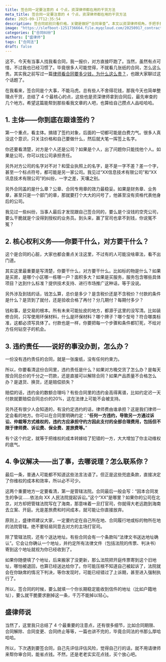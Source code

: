 ```yaml
---
title: 签合同一定要注意的 4 个点，资深律师都在用的干货方法
meta_title: 签合同一定要注意的 4 个点，资深律师都在用的干货方法
date: 2025-09-17T12:35:54
description: 签合同前别只看价格，关键是做好“合同审查”。本文以资深律师视角，手把手拆解4个核心要点：主体资格核验（核对公司全称、公章/合同专用章、授权）；核心权利义务（明确标的、质量标准、价款构成与付款条件）；违约责任（设定合理违约金，并约定违约方承担守约方律师费、诉讼费、保全费等维权成本）；争议解决与送达（将管辖法院约在己方有利地，固定法律文书送达地址）。附实操自查清单，帮助企业与个人降低签约风险、减少扯皮、提升维权效率。
image: "https://slefboot-1251736664.file.myqcloud.com/20250917_contract_review.webp"
categories: ["合同纠纷"]
authors: ["盛律师"]
tags: ["合同法"]
draft: false
---
```


这不，今天有当事人找我看合同，我一报价，对方直接吓跑了。当然，虽然有点可惜，不过我也已经习惯了。毕竟很多人可能觉得，不就看几张纸的合同，怎么这么贵。其实我之前写过一篇[律师看合同要多少钱，为什么这么贵？](https://shenglvshi.cn/contract_fee)，也跟大家聊过这个话题了。

在我看来，签合同是个大事，不能马虎。总有些人不舍得花钱，那我今天也简单整理点干货，总结了 4 个最核心的点，这些也是资深律师拿到合同后，最先审查的几个地方。希望这篇能帮到那些看我文章的人吧，也算给自己攒点人品哈哈哈。

## 1. 主体——你到底在跟谁签约？

第一个重点，看主体。搞错了签约对象，后面的一切都可能是白费力气。很多人真没这个意识，只关注价格和自己要做什么，然后就大笔一挥签上名字。

你还要看清楚，对方是个人还是公司？如果是个人，出了问题你只能找他个人。如果是公司，你可以找公司承担责任。

另外对方公司的名字对不对？和营业执照上的名字，是不是一字不差？差一个字，甚至一个标点符号，都可能是另一家公司。我见过“XX信息技术有限公司”和“XX讯息技术有限公司”的纠纷，一字之差，天壤之别。

另外合同盖的是什么章？公章、合同专用章的效力最稳妥。如果是财务章、业务章，甚至只是一个部门的章，那就要打个大大的问号了，他甚至没有资格代表他身后的公司。

我见过一些纠纷，当事人最后才发现跟自己签合同的，要么是个没钱的空壳公司，要么干脆就是个没得到授权的业务员。到头来，赢了官司也拿不到钱，你说冤不冤？

## 2. 核心权利义务——你要干什么，对方要干什么？

这个是合同的心脏，大家也都会重点关注这里，不过有的人可能没啥章法，看不出门道。

其实这里最重要是写清楚，你要干什么，对方要干什么。比如标的物是什么？如果是买房，是哪个小区哪一栋哪一户？面积多大？如果是买服务，服务包含哪些具体项目？达到什么标准？提供技术支持、进行市场推广这种话，等于没说。

另外涉及到钱的话，钱怎么算，总价是多少？是含税价还是不含税价？付款的条件是什么？是货到了就付，还是验收合格了再付？分几期付？每期付多少？

钱和事，是交易的根本。所有未来可能扯皮的地方，都源于这里的没写清。比如装修合同，只写使用环保材料，什么是环保材料？哪个牌子？哪个型号？符合哪类标准，这都必须写具体了。付款也是一样，你要把每一个步骤和条件都钉死，不给对方任何钻空子的机会。

## 3. 违约责任——说好的事没办到，怎么办？

一份没有违约责任的合同，就是一张废纸，没有任何约束力。

所以，你要看清这份合同里，违约责任是什么？如果对方晚交货了怎么办？是每天按合同总价的千分之一罚款，还是直接可以解除合同？如果产品质量不合格怎么办？是退货、换货，还是赔偿损失？

赔偿的话，违约金的数额合理吗？有些合同里的违约金高得离谱，比如约定迟一天付款就要赔偿合同总价的20%，这在法律上可能不会被支持。

另外还有很少人会知道的，有没约定违约的话，律师费由谁承担？这是我们律师一定会看的地方。你可以在合同里明确约定：“**任何一方违约，导致另一方通过诉讼、仲裁等方式维权的，违约方应承担守约方因此支付的全部合理费用，包括但不限于律师费、诉讼费、保全费、差旅费等。**”

有个这个约定，就等于把维权的成本转嫁给了犯错的一方，大大增加了你主动维权的底气。

## 4. 争议解决——出了事，去哪说理？怎么联系你？

最后一条，普通人可能都不知道这些法言法语了。但正是这些兜底条款，直接决定了你维权的成本和效率，所以必不可少。

这两个重要地方一定要看清，第一是管辖法院。合同最后一般会写：“因本合同发生的争议……依法向 XX 人民法院提起诉讼。”这个“XX”是哪里？如果你的公司在北京，对方却把管辖法院写在了海南，那意味着一旦打官司，你就得大老远跑到海南去立案、开庭。光是差旅费和时间成本，就可能让你直接放弃。

原则上，盛律师建议大家，一定要约定在自己所在地、合同履行地或标的物所在地的法院管辖。绝不要轻易同意去对方的主场打官司。

除了管辖法院，还有个送达地址。有些合同会有一个条款叫“法律文书送达地址确认”。它会让你确认一个地址，并约定所有法律文件（包括法院的传票、判决书）寄到这个地址就视为你已经收到了。

如果你随便填了个地址，后来搬家了没更新，那么法院把开庭传票寄到这个旧地址，哪怕被退回，也算已经送达给你了。你可能压根不知道自己被起诉了，法院就会在你缺席的情况下判决，等你发现时，可能已经错过了上诉期，甚至进入强制执行了。

所以，签合同的时候，要么就填一个你长期稳定能收到信件的地址（比如户籍地址），要么就干脆要求删掉这一条，千万不能掉以轻心。

## 盛律师说

当然了，这里我只总结了 4 个最重要的注意点，还有很多细节，比如合同期限、合同解除、合同变更、合同终止等等，一篇也讲不完的，毕竟合同法的书那么厚哈哈哈。

所以，下次遇到要签合同，自己先评估评估风险，觉得自己行的话，就不用请律师来帮你审合同，能省点钱。不然，还是老老实实花点钱，买个放心吧。